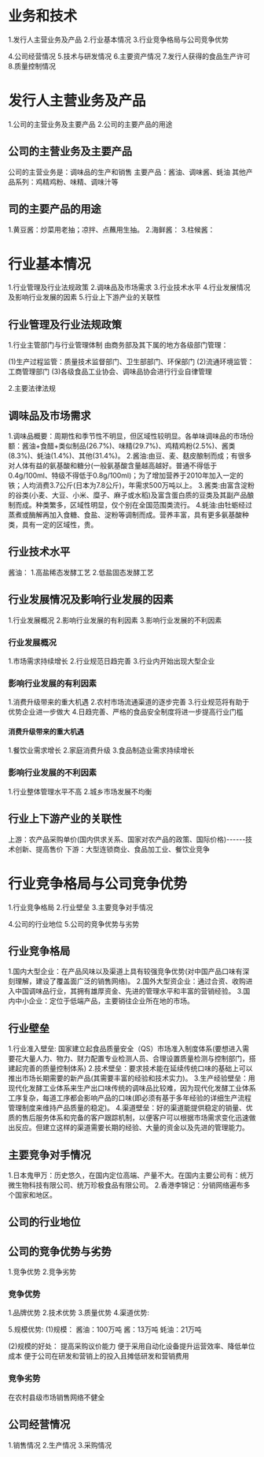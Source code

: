 # 业务和技术
1.发行人主营业务及产品
2.行业基本情况
3.行业竞争格局与公司竞争优势

4.公司经营情况
5.技术与研发情况
6.主要资产情况
7.发行人获得的食品生产许可
8.质量控制情况

# 发行人主营业务及产品
1.公司的主营业务及主要产品
2.公司的主要产品的用途

## 公司的主营业务及主要产品
公司的主营业务是：调味品的生产和销售
主要产品：酱油、调味酱、蚝油
其他产品系列：鸡精鸡粉、味精、调味汁等

## 司的主要产品的用途
1.黄豆酱：炒菜用老抽；凉拌、点蘸用生抽。
2.海鲜酱：
3.柱候酱：

# 行业基本情况
1.行业管理及行业法规政策
2.调味品及市场需求
3.行业技术水平
4.行业发展情况及影响行业发展的因素
5.行业上下游产业的关联性

## 行业管理及行业法规政策
1.行业主管部门与行业管理体制
  由商务部及其下属的地方各级部门管理：

  (1)生产过程监管：质量技术监督部门、卫生部部门、环保部门
  (2)流通环境监管：工商管理部门
  (3)各级食品工业协会、调味品协会进行行业自律管理

2.主要法律法规

## 调味品及市场需求
1.调味品概要：周期性和季节性不明显，但区域性较明显。各单味调味品的市场份额：酱油+食醋+类似制品(26.7%)、味精(29.7%)、鸡精鸡粉(2.5%)、酱类(8.3%)、蚝油(1.4%)、其他(31.4%)。
2.酱油:由豆、麦、麸皮酿制而成；有很多对人体有益的氨基酸和糖分(一般氨基酸含量越高越好。普通不得低于0.4g/100ml、特级不得低于0.8g/100ml)；为了增加营养于2010年加入一定的铁；人均消费3.7公斤(日本为7.8公斤)，年需求500万吨以上。
3.酱类:由富含淀粉的谷类(小麦、大豆、小米、糜子、麻子或水稻)及富含蛋白质的豆类及其副产品酿制而成。种类繁多，区域性明显，仅个别在全国范围类流行。
4.蚝油:由牡蛎经过蒸煮或酶解再加入食糖、食盐、淀粉等调制而成。营养丰富，具有更多氨基酸种类，具有一定的区域性，贵。

## 行业技术水平
酱油：
1.高盐稀态发酵工艺
2.低盐固态发酵工艺

## 行业发展情况及影响行业发展的因素
1.行业发展概况
2.影响行业发展的有利因素
3.影响行业发展的不利因素

### 行业发展概况
1.市场需求持续增长
2.行业规范日趋完善
3.行业内开始出现大型企业

### 影响行业发展的有利因素
1.消费升级带来的重大机遇
2.农村市场流通渠道的逐步完善
3.行业规范将有助于优势企业进一步做大
4.日趋完善、严格的食品安全制度将进一步提高行业门槛
#### 消费升级带来的重大机遇
1.餐饮业需求增长
2.家庭消费升级
3.食品制造业需求持续增长

### 影响行业发展的不利因素
1.行业整体管理水平不高
2.城乡市场发展不均衡

## 行业上下游产业的关联性
上游：农产品采购单价(国内供求关系、国家对农产品的政策、国际价格)------技术创新、提高售价
下游：大型连锁商业、食品加工业、餐饮业竞争

# 行业竞争格局与公司竞争优势
1.行业竞争格局
2.行业壁垒
3.主要竞争对手情况
  
4.公司的行业地位
5.公司的竞争优势与劣势

## 行业竞争格局
1.国内大型企业：在产品风味以及渠道上具有较强竞争优势(对中国产品口味有深刻理解，建设了覆盖面广泛的销售网络)。
2.国外大型资企业：通过合资、收购进入中国调味品行业，其拥有雄厚资金、先进的管理水平和丰富的营销经验。
3.国内中小企业：定位于低端产品，主要销往企业所在地的市场。
## 行业壁垒
1.行业准入壁垒: 国家建立起食品质量安全（QS）市场准入制度体系(要想进入需要花大量人力、物力、财力配置专业检测人员、合理设置质量检测与控制部门，搭建起完善的质量控制体系)
2.技术壁垒：要求技术能在延续传统口味的基础上可以推出市场长期需要的新产品(其需要丰富的经验和技术实力)。
3.生产经验壁垒：用现代化发酵工业体系来生产出口味传统的调味品比较难，因为现代化发酵工业体系工序复杂，每道工序都会影响产品的口味(即必须有基于多年经验的详细生产流程管理制度来维持产品质量的稳定)。
4.渠道壁垒：好的渠道能提供稳定的销量、优质的售后服务体系和完备的客户跟踪机制，以便客户可以根据市场需求变化迅速做出反应。但建立这样的渠道需要长期的经验、大量的资金以及先进的管理能力。

## 主要竞争对手情况
1.日本鬼甲万：历史悠久，在国内定位高端、产量不大。在国内主要公司有：统万微生物科技有限公司、统万珍极食品有限公司。
2.香港李锦记：分销网络遍布多个国家和地区。

## 公司的行业地位

## 公司的竞争优势与劣势
1.竞争优势
2.竞争劣势

### 竞争优势
1.品牌优势
2.技术优势
3.质量优势
4.渠道优势:

5.规模优势:
  (1)规模：
    酱油：100万吨
    酱：13万吨
    蚝油：21万吨

  (2)规模的好处：
    提高采购议价能力
    便于采用自动化设备提升运营效率、降低单位成本
    便于公司在研发和营销上的投入且摊低研发和营销费用

### 竞争劣势
  在农村县级市场销售网络不健全

## 公司经营情况
1.销售情况
2.生产情况
3.采购情况